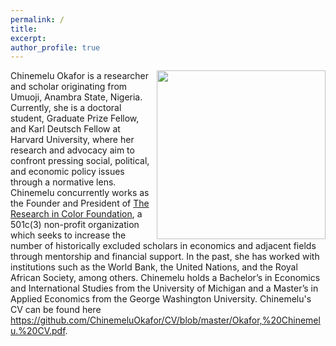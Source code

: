 ```yaml
---
permalink: /
title:
excerpt:
author_profile: true 
---
```

<img align="right" width="270" height="270" src="https://politics.princeton.edu/sites/default/files/styles/square/public/images/chine_headshot_new.jpg?h=97d761eb&itok=qMU0oj2J">


Chinemelu Okafor is a researcher and scholar originating from Umuoji, Anambra State, Nigeria. Currently, she is a doctoral student, Graduate Prize Fellow, and Karl Deutsch Fellow at Harvard University, where her research and advocacy aim to confront pressing social, political, and economic policy issues through a normative lens. Chinemelu concurrently works as the Founder and President of [The Research in Color Foundation](https://www.researchincolor.org), a 501c(3) non-profit organization which seeks to increase the number of historically excluded scholars in economics and adjacent fields through mentorship and financial support. In the past, she has worked with institutions such as the World Bank, the United Nations, and the Royal African Society, among others. Chinemelu holds a Bachelor’s in Economics and International Studies from the University of Michigan and a Master’s in Applied Economics from the George Washington University. Chinemelu's CV can be found here <https://github.com/ChinemeluOkafor/CV/blob/master/Okafor,%20Chinemelu.%20CV.pdf>.
